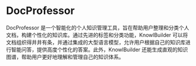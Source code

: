 # DocProfessor
DocProfessor 是一个智能化的个人知识管理工具，旨在帮助用户整理和分类个人文档，构建个性化的知识库。通过先进的标签和分类功能，KnowlBuilder 可以将文档组织得井井有条，并通过集成的大型语言模型，允许用户根据自己的知识库进行智能问答，提供高度个性化的答案。此外，KnowlBuilder 还能生成直观的知识图谱，帮助用户更好地理解和管理自己的知识体系。
